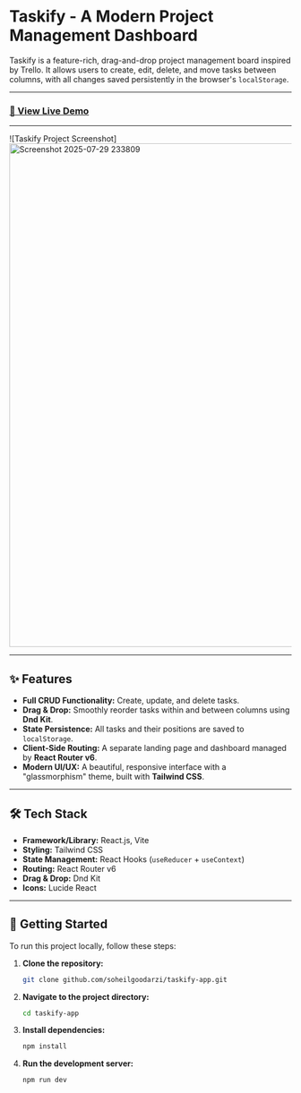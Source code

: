 # Taskify - A Modern Project Management Dashboard

Taskify is a feature-rich, drag-and-drop project management board inspired by Trello. It allows users to create, edit, delete, and move tasks between columns, with all changes saved persistently in the browser's `localStorage`.

---

### **[🚀 View Live Demo](https://taskify-app-five.vercel.app)**

---

![Taskify Project Screenshot]<img width="1918" height="900" alt="Screenshot 2025-07-29 233809" src="https://github.com/user-attachments/assets/c8b94716-a49a-4d57-a979-5b6e9d03e30a" />


---

## ✨ Features

- **Full CRUD Functionality:** Create, update, and delete tasks.
- **Drag & Drop:** Smoothly reorder tasks within and between columns using **Dnd Kit**.
- **State Persistence:** All tasks and their positions are saved to `localStorage`.
- **Client-Side Routing:** A separate landing page and dashboard managed by **React Router v6**.
- **Modern UI/UX:** A beautiful, responsive interface with a "glassmorphism" theme, built with **Tailwind CSS**.

---

## 🛠️ Tech Stack

- **Framework/Library:** React.js, Vite
- **Styling:** Tailwind CSS
- **State Management:** React Hooks (`useReducer` + `useContext`)
- **Routing:** React Router v6
- **Drag & Drop:** Dnd Kit
- **Icons:** Lucide React

---

## 🚀 Getting Started

To run this project locally, follow these steps:

1.  **Clone the repository:**
    ```bash
    git clone github.com/soheilgoodarzi/taskify-app.git
    ```

2.  **Navigate to the project directory:**
    ```bash
    cd taskify-app
    ```

3.  **Install dependencies:**
    ```bash
    npm install
    ```

4.  **Run the development server:**
    ```bash
    npm run dev
    ```
